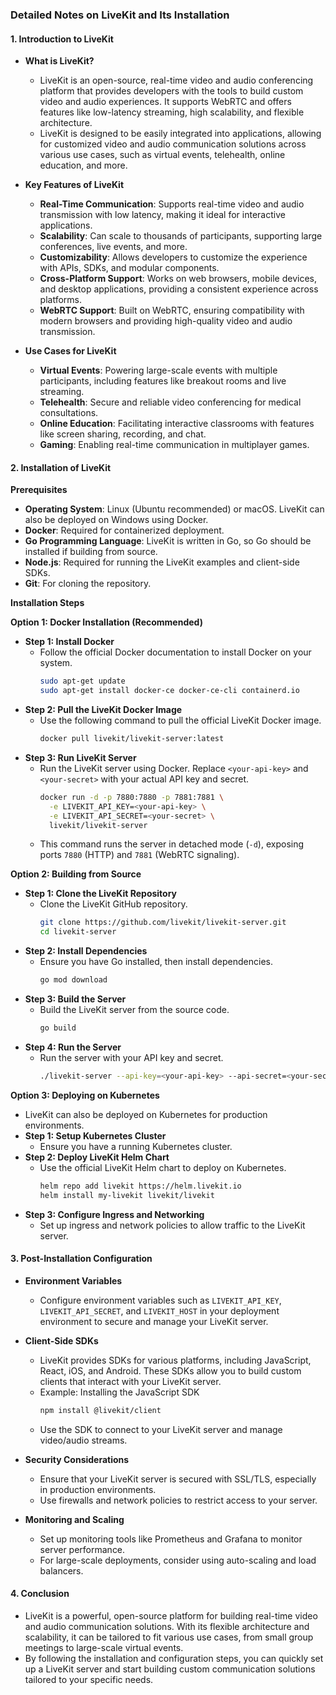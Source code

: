 ### Detailed Notes on LiveKit and Its Installation

#### 1. **Introduction to LiveKit**
   - **What is LiveKit?**
     - LiveKit is an open-source, real-time video and audio conferencing platform that provides developers with the tools to build custom video and audio experiences. It supports WebRTC and offers features like low-latency streaming, high scalability, and flexible architecture.
     - LiveKit is designed to be easily integrated into applications, allowing for customized video and audio communication solutions across various use cases, such as virtual events, telehealth, online education, and more.

   - **Key Features of LiveKit**
     - **Real-Time Communication**: Supports real-time video and audio transmission with low latency, making it ideal for interactive applications.
     - **Scalability**: Can scale to thousands of participants, supporting large conferences, live events, and more.
     - **Customizability**: Allows developers to customize the experience with APIs, SDKs, and modular components.
     - **Cross-Platform Support**: Works on web browsers, mobile devices, and desktop applications, providing a consistent experience across platforms.
     - **WebRTC Support**: Built on WebRTC, ensuring compatibility with modern browsers and providing high-quality video and audio transmission.

   - **Use Cases for LiveKit**
     - **Virtual Events**: Powering large-scale events with multiple participants, including features like breakout rooms and live streaming.
     - **Telehealth**: Secure and reliable video conferencing for medical consultations.
     - **Online Education**: Facilitating interactive classrooms with features like screen sharing, recording, and chat.
     - **Gaming**: Enabling real-time communication in multiplayer games.

#### 2. **Installation of LiveKit**

   **Prerequisites**
   - **Operating System**: Linux (Ubuntu recommended) or macOS. LiveKit can also be deployed on Windows using Docker.
   - **Docker**: Required for containerized deployment.
   - **Go Programming Language**: LiveKit is written in Go, so Go should be installed if building from source.
   - **Node.js**: Required for running the LiveKit examples and client-side SDKs.
   - **Git**: For cloning the repository.

   **Installation Steps**
   
   **Option 1: Docker Installation (Recommended)**
   - **Step 1: Install Docker**
     - Follow the official Docker documentation to install Docker on your system.
       ```bash
       sudo apt-get update
       sudo apt-get install docker-ce docker-ce-cli containerd.io
       ```
   - **Step 2: Pull the LiveKit Docker Image**
     - Use the following command to pull the official LiveKit Docker image.
       ```bash
       docker pull livekit/livekit-server:latest
       ```
   - **Step 3: Run LiveKit Server**
     - Run the LiveKit server using Docker. Replace `<your-api-key>` and `<your-secret>` with your actual API key and secret.
       ```bash
       docker run -d -p 7880:7880 -p 7881:7881 \
         -e LIVEKIT_API_KEY=<your-api-key> \
         -e LIVEKIT_API_SECRET=<your-secret> \
         livekit/livekit-server
       ```
     - This command runs the server in detached mode (`-d`), exposing ports `7880` (HTTP) and `7881` (WebRTC signaling).

   **Option 2: Building from Source**
   - **Step 1: Clone the LiveKit Repository**
     - Clone the LiveKit GitHub repository.
       ```bash
       git clone https://github.com/livekit/livekit-server.git
       cd livekit-server
       ```
   - **Step 2: Install Dependencies**
     - Ensure you have Go installed, then install dependencies.
       ```bash
       go mod download
       ```
   - **Step 3: Build the Server**
     - Build the LiveKit server from the source code.
       ```bash
       go build
       ```
   - **Step 4: Run the Server**
     - Run the server with your API key and secret.
       ```bash
       ./livekit-server --api-key=<your-api-key> --api-secret=<your-secret>
       ```
   
   **Option 3: Deploying on Kubernetes**
   - LiveKit can also be deployed on Kubernetes for production environments.
   - **Step 1: Setup Kubernetes Cluster**
     - Ensure you have a running Kubernetes cluster.
   - **Step 2: Deploy LiveKit Helm Chart**
     - Use the official LiveKit Helm chart to deploy on Kubernetes.
       ```bash
       helm repo add livekit https://helm.livekit.io
       helm install my-livekit livekit/livekit
       ```
   - **Step 3: Configure Ingress and Networking**
     - Set up ingress and network policies to allow traffic to the LiveKit server.

#### 3. **Post-Installation Configuration**

   - **Environment Variables**
     - Configure environment variables such as `LIVEKIT_API_KEY`, `LIVEKIT_API_SECRET`, and `LIVEKIT_HOST` in your deployment environment to secure and manage your LiveKit server.

   - **Client-Side SDKs**
     - LiveKit provides SDKs for various platforms, including JavaScript, React, iOS, and Android. These SDKs allow you to build custom clients that interact with your LiveKit server.
     - Example: Installing the JavaScript SDK
       ```bash
       npm install @livekit/client
       ```
     - Use the SDK to connect to your LiveKit server and manage video/audio streams.

   - **Security Considerations**
     - Ensure that your LiveKit server is secured with SSL/TLS, especially in production environments.
     - Use firewalls and network policies to restrict access to your server.

   - **Monitoring and Scaling**
     - Set up monitoring tools like Prometheus and Grafana to monitor server performance.
     - For large-scale deployments, consider using auto-scaling and load balancers.

#### 4. **Conclusion**
   - LiveKit is a powerful, open-source platform for building real-time video and audio communication solutions. With its flexible architecture and scalability, it can be tailored to fit various use cases, from small group meetings to large-scale virtual events.
   - By following the installation and configuration steps, you can quickly set up a LiveKit server and start building custom communication solutions tailored to your specific needs.